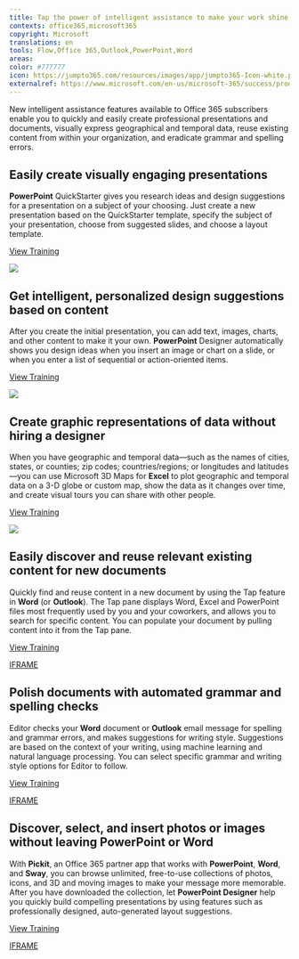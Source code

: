 ```yaml
---
title: Tap the power of intelligent assistance to make your work shine
contexts: office365,microsoft365
copyright: Microsoft
translations: en
tools: Flow,Office 365,Outlook,PowerPoint,Word
areas: 
color: #777777
icon: https://jumpto365.com/resources/images/app/jumpto365-Icon-white.png
externalref: https://www.microsoft.com/en-us/microsoft-365/success/productivitylibrary/tap-the-power-of-intelligent-assistance-to-make-your-work-shine
---
```

New intelligent assistance features available to Office 365 subscribers enable you to quickly and easily create professional presentations and documents, visually express geographical and temporal data, reuse existing content from within your organization, and eradicate grammar and spelling errors.


## Easily create visually engaging presentations

**PowerPoint** QuickStarter gives you research ideas and design suggestions for a presentation on a subject of your choosing. Just create a new presentation based on the QuickStarter template, specify the subject of your presentation, choose from suggested slides, and choose a layout template.

[View Training](https://support.office.com/article/Research-a-topic-with-PowerPoint-QuickStarter-4784f273-0b2c-456c-9c89-24e5b977c224)

![](http://img-prod-cms-rt-microsoft-com.akamaized.net/cms/api/am/imageFileData/RE1NO0F?ver=282b)

## Get intelligent, personalized design suggestions based on content

After you create the initial presentation, you can add text, images, charts, and other content to make it your own. **PowerPoint** Designer automatically shows you design ideas when you insert an image or chart on a slide, or when you enter a list of sequential or action-oriented items.

[View Training](https://support.office.com/article/About-PowerPoint-Designer-53c77d7b-dc40-45c2-b684-81415eac0617)

![](http://img-prod-cms-rt-microsoft-com.akamaized.net/cms/api/am/imageFileData/RE1NwCF?ver=ef7e)

## Create graphic representations of data without hiring a designer

When you have geographic and temporal data—such as the names of cities, states, or counties; zip codes; countries/regions; or longitudes and latitudes—you can use Microsoft 3D Maps for **Excel** to plot geographic and temporal data on a 3-D globe or custom map, show the data as it changes over time, and create visual tours you can share with other people.

[View Training](https://support.office.com/article/Get-started-with-3D-Maps-6b56a50d-3c3e-4a9e-a527-eea62a387030)

![](http://img-prod-cms-rt-microsoft-com.akamaized.net/cms/api/am/imageFileData/RE1N0e1?ver=5746)

## Easily discover and reuse relevant existing content for new documents

Quickly find and reuse content in a new document by using the Tap feature in **Word** (or **Outlook**). The Tap pane displays Word, Excel and PowerPoint files most frequently used by you and your coworkers, and allows you to search for specific content. You can populate your document by pulling content into it from the Tap pane.

[View Training](https://support.office.com/article/Find-and-use-the-content-you-need-when-you-need-without-leaving-Word-860118fc-1f61-41f6-922f-40084a284658)

[IFRAME](https://www.microsoft.com/en-us/videoplayer/embed/RE1TEud)

## Polish documents with automated grammar and spelling checks

Editor checks your **Word** document or **Outlook** email message for spelling and grammar errors, and makes suggestions for writing style. Suggestions are based on the context of your writing, using machine learning and natural language processing. You can select specific grammar and writing style options for Editor to follow.

[View Training](https://support.office.com/article/Editor-your-writing-assistant-91ecbe1b-d021-4e9e-a82e-abc4cd7163d7)

[IFRAME](https://www.microsoft.com/en-us/videoplayer/embed/RE1Tugi)

## Discover, select, and insert photos or images without leaving PowerPoint or Word

With **Pickit**, an Office 365 partner app that works with **PowerPoint**, **Word**, and **Sway**, you can browse unlimited, free-to-use collections of photos, icons, and 3D and moving images to make your message more memorable. After you have downloaded the collection, let **PowerPoint Designer** help you quickly build compelling presentations by using features such as professionally designed, auto-generated layout suggestions.

[View Training](https://betterwith.office.com/pickit-microsoft-office-addin)

[IFRAME](https://www.microsoft.com/en-us/videoplayer/embed/RE1UScA)

